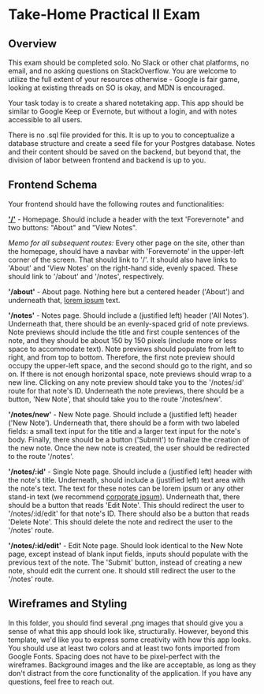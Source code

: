 # Take-Home Practical II Exam

## Overview

This exam should be completed solo. No Slack or other chat platforms, no email, and no asking questions on StackOverflow. You are welcome to utilize the full extent of your resources otherwise - Google is fair game, looking at existing threads on SO is okay, and MDN is encouraged.

Your task today is to create a shared notetaking app. This app should be similar to Google Keep or Evernote, but without a login, and with notes accessible to all users.

There is no .sql file provided for this. It is up to you to conceptualize a database structure and create a seed file for your Postgres database. Notes and their content should be saved on the backend, but beyond that, the division of labor between frontend and backend is up to you.

## Frontend Schema

Your frontend should have the following routes and functionalities:

[**'/'**]('./Home.png') - Homepage. Should include a header with the text 'Forevernote" and two buttons: "About" and "View Notes".

*Memo for all subsequent routes:*
Every other page on the site, other than the homepage, should have a navbar with 'Forevernote' in the upper-left corner of the screen. That should link to '/'. It should also have links to 'About' and 'View Notes' on the right-hand side, evenly spaced. These should link to '/about' and '/notes', respectively.

**'/about'** - About page. Nothing here but a centered header ('About') and underneath that, [lorem ipsum](https://loremipsum.io/) text.

**'/notes'** - Notes page. Should include a (justified left) header ('All Notes'). Underneath that, there should be an evenly-spaced grid of note previews. Note previews should include the title and first couple sentences of the note, and they should be about 150 by 150 pixels (include more or less space to accommodate text). Note previews should populate from left to right, and from top to bottom. Therefore, the first note preview should occupy the upper-left space, and the second should go to the right, and so on. If there is not enough horizontal space, note previews should wrap to a new line. Clicking on any note preview should take you to the '/notes/:id' route for that note's ID. Underneath the note previews, there should be a button, 'New Note', that should take you to the route '/notes/new'.

**'/notes/new'** - New Note page. Should include a (justified left) header ('New Note'). Underneath that, there should be a form with two labeled fields: a small text input for the title and a larger text input for the note's body. Finally, there should be a button ('Submit') to finalize the creation of the new note. Once the new note is created, the user should be redirected to the route '/notes'.

**'/notes/:id'** - Single Note page. Should include a (justified left) header with the note's title. Underneath, should include a (justified left) text area with the note's text. The text for these notes can be lorem ipsum or any other stand-in text (we recommend [corporate ipsum](http://www.cipsum.com/)). Underneath that, there should be a button that reads 'Edit Note'. This should redirect the user to '/notes/:id/edit' for that note's ID. There should also be a button that reads 'Delete Note'. This should delete the note and redirect the user to the '/notes' route.

**'/notes/:id/edit'** - Edit Note page. Should look identical to the New Note page, except instead of blank input fields, inputs should populate with the previous text of the note. The 'Submit' button, instead of creating a new note, should edit the current one. It should still redirect the user to the '/notes' route.

## Wireframes and Styling

In this folder, you should find several .png images that should give you a sense of what this app should look like, structurally. However, beyond this template, we'd like you to express some creativity with how this app looks. You should use at least two colors and at least two fonts imported from Google Fonts. Spacing does not have to be pixel-perfect with the wireframes. Background images and the like are acceptable, as long as they don't distract from the core functionality of the application. If you have any questions, feel free to reach out.
